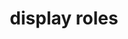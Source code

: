 ---
date:  ""
draft: false
title: "display roles"
short: "display roles"
thumb:
    image: "cover.jpg"
    anima: ""
    video: ""
layout: ""
weight: 15
lister: 8
format:
    media: "article"
    model: ""
    datum:
        data: ""
outcome:
    - prop: ""
      name: "Konseptual"
      icon: ""
      desc: "" 
    - prop: ""
      name: "Konseptual"
      icon: ""
      desc: "" 
    - prop: ""
      name: "Praktik"
      icon: ""
      desc: "" 
    - prop: ""
      name: "Praktik"
      icon: ""
      desc: "" 
require:
    - prop: ""
      name: ""
      icon: ""
      desc: ""
metadata:
    index: false
    thumb: "cover.jpg"
    group: []
    author: ["null"]
description: "Mengatur penataan letak elemen untuk tampilan yang rapi, fleksibel, efektif."
---